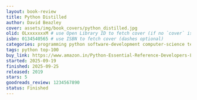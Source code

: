 ```yaml
---
layout: book-review
title: Python Distilled
author: David Beazley
cover: assets/img/book_covers/python_distilled.jpg
olid: OLxxxxxxxM # use Open Library ID to fetch cover (if no `cover` is provided)
isbn: 0134540565 # use ISBN to fetch cover (dashes optional)
categories: programming python software-development computer-science technical
tags: python top-100
buy_link: https://www.amazon.in/Python-Essential-Reference-Developers-Library/dp/0134173279
started: 2025-09-19
finished: 2025-09-25
released: 2019
stars: 5
goodreads_review: 1234567890
status: Finished
---
```

